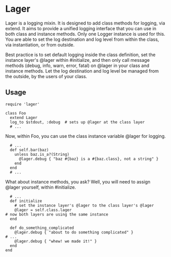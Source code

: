 Lager
=====
Lager is a logging mixin.  It is designed to add class methods for logging, via extend.  It aims to provide a unified logging interface that you can use in both class and instance methods.  Only one Logger instance is used for this.  You are able to set the log destination and log level from within the class, via instantiation, or from outside.

Best practice is to set default logging inside the class definition, set the instance layer's @lager within #initialize, and then only call message methods (debug, info, warn, error, fatal) on @lager in your class and instance methods.  Let the log destination and log level be managed from the outside, by the users of your class.

Usage
-----
    require 'lager'

    class Foo
      extend Lager
      log_to $stdout, :debug  # sets up @lager at the class layer
      # ...

Now, within Foo, you can use the class instance variable @lager for logging.

      # ...
      def self.bar(baz)
        unless baz.is_a?(String)
          @lager.debug { "baz #{baz} is a #{baz.class}, not a string" }
        end
      end
      # ...

What about instance methods, you ask?  Well, you will need to assign @lager yourself, within #initialize.

      # ...
      def initialize
        # set the instance layer's @lager to the class layer's @lager
        @lager = self.class.lager
	# now both layers are using the same instance
      end

      def do_something_complicated
        @lager.debug { "about to do something complicated" }
	# ...
        @lager.debug { "whew! we made it!" }
      end
    end
